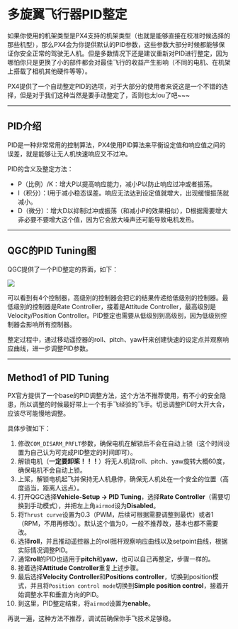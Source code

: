 # 多旋翼飞行器PID整定

如果你使用的机架类型是PX4支持的机架类型（也就是能够直接在校准时候选择的那些机型），那么PX4会为你提供默认的PID参数，这些参数大部分时候都能够保证你安全正常的驾驶无人机。但是多数情况下还是建议重新对PID进行整定，因为哪怕你只是更换了小的部件都会对最佳飞行的收益产生影响（不同的电机、在机架上搭载了相机其他硬件等等）。

PX4提供了一个自动整定PID的选项，对于大部分的使用者来说这是一个不错的选择，但是对于我们这种当然是要手动整定了，否则也太lou了吧~~~

---

## PID介绍

PID是一种非常常用的控制算法，PX4使用PID算法来平衡设定值和响应值之间的误差，就是能够让无人机快速响应又不过冲。

PID的含义及整定方法：

* P（比例）/K：增大P以提高响应能力，减小P以防止响应过冲或者振荡。
* I（积分）：I用于减小稳态误差。响应无法达到设定值就增大，出现缓慢振荡就减小。
* D（微分）：增大D以抑制过冲或振荡（和减小P的效果相似），D根据需要增大非必要不要增大这个值，因为它会放大噪声还可能导致电机发热。

---

## QGC的PID Tuning图

QGC提供了一个PID整定的界面，如下：

![](https://docs.px4.io/main/assets/img/qgc_mc_pid_tuning_rate_controller.950965c8.png)

可以看到有4个控制器，高级别的控制器会把它的结果传递给低级别的控制器。最低级别的控制器是Rate Controller，接着是Attitude Controller，最高级别是Velocity/Position Controller。PID整定也需要从低级别到高级别，因为低级别控制器会影响所有控制器。

整定过程中，通过移动遥控器的roll、pitch、yaw杆来创建快速的设定点并观察响应曲线，进一步调整PID参数。

---

## Method1 of  PID Tuning

PX官方提供了一个base的PID调整方法，这个方法不推荐使用，有不小的安全隐患，所以调整的时候最好带上一个有手飞经验的飞手。切忌调整PID时大开大合，应该尽可能慢地调整。

具体步骤如下：

1. 修改`COM_DISARM_PRFLT`参数，确保电机在解锁后不会在自动上锁（这个时间设置为自己认为可完成PID整定的时间即可）。
2. 解锁电机（**一定要卸桨！！！**）将无人机绕roll、pitch、yaw旋转大概60度，确保电机不会自动上锁。
3. 上桨，解锁电机起飞并保持无人机悬停，确保无人机处在一个安全的位置（高度适当，距离人远点）。
4. 打开QGC选择**Vehicle-Setup -> PID Tuning**，选择**Rate Controller**（需要切换到手动模式），并把左上角`airmod`设为**Disabled**。
5. 将`Thrust curve`设置为0.3（PWM，后续可根据需要调整到最优）或者1（RPM，不用再修改）。默认这个值为0，一般不推荐改，基本也都不需要改。
6. 选择**roll**，并且推动遥控器上的roll摇杆观察响应曲线以及setpoint曲线，根据实际情况调整PID。
7. 通常**roll**的PID也适用于**pitch**和**yaw**，也可以自己再整定，步骤一样的。
8. 接着选择**Attitude Controller**重复上述步骤。
9. 最后选择**Velocity Controller**和**Positions controller**，切换到position模式，并且将`Position control mode`切换到**Simple position control**，接着开始调整水平和垂直方向的PID。
10. 到这里，PID整定结束，将`airmod`设置为**enable**。

再说一遍，这种方法不推荐，调试前确保你手飞技术足够稳。